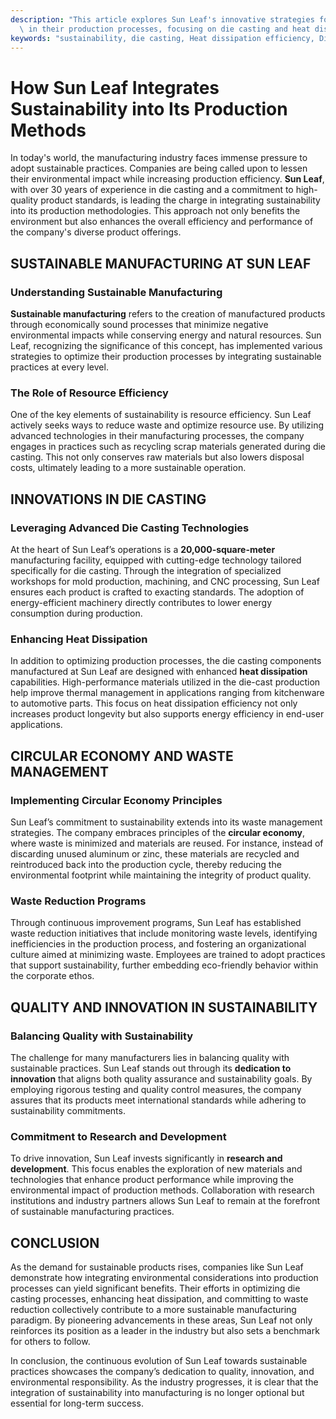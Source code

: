 ```yaml
---
description: "This article explores Sun Leaf's innovative strategies for integrating sustainability\
  \ in their production processes, focusing on die casting and heat dissipation technologies."
keywords: "sustainability, die casting, Heat dissipation efficiency, Die-casting process"
---
```

# How Sun Leaf Integrates Sustainability into Its Production Methods

In today's world, the manufacturing industry faces immense pressure to adopt sustainable practices. Companies are being called upon to lessen their environmental impact while increasing production efficiency. **Sun Leaf**, with over 30 years of experience in die casting and a commitment to high-quality product standards, is leading the charge in integrating sustainability into its production methodologies. This approach not only benefits the environment but also enhances the overall efficiency and performance of the company's diverse product offerings.

## SUSTAINABLE MANUFACTURING AT SUN LEAF

### Understanding Sustainable Manufacturing

**Sustainable manufacturing** refers to the creation of manufactured products through economically sound processes that minimize negative environmental impacts while conserving energy and natural resources. Sun Leaf, recognizing the significance of this concept, has implemented various strategies to optimize their production processes by integrating sustainable practices at every level.

### The Role of Resource Efficiency

One of the key elements of sustainability is resource efficiency. Sun Leaf actively seeks ways to reduce waste and optimize resource use. By utilizing advanced technologies in their manufacturing processes, the company engages in practices such as recycling scrap materials generated during die casting. This not only conserves raw materials but also lowers disposal costs, ultimately leading to a more sustainable operation.

## INNOVATIONS IN DIE CASTING

### Leveraging Advanced Die Casting Technologies

At the heart of Sun Leaf’s operations is a **20,000-square-meter** manufacturing facility, equipped with cutting-edge technology tailored specifically for die casting. Through the integration of specialized workshops for mold production, machining, and CNC processing, Sun Leaf ensures each product is crafted to exacting standards. The adoption of energy-efficient machinery directly contributes to lower energy consumption during production.

### Enhancing Heat Dissipation

In addition to optimizing production processes, the die casting components manufactured at Sun Leaf are designed with enhanced **heat dissipation** capabilities. High-performance materials utilized in the die-cast production help improve thermal management in applications ranging from kitchenware to automotive parts. This focus on heat dissipation efficiency not only increases product longevity but also supports energy efficiency in end-user applications.

## CIRCULAR ECONOMY AND WASTE MANAGEMENT

### Implementing Circular Economy Principles

Sun Leaf’s commitment to sustainability extends into its waste management strategies. The company embraces principles of the **circular economy**, where waste is minimized and materials are reused. For instance, instead of discarding unused aluminum or zinc, these materials are recycled and reintroduced back into the production cycle, thereby reducing the environmental footprint while maintaining the integrity of product quality.

### Waste Reduction Programs

Through continuous improvement programs, Sun Leaf has established waste reduction initiatives that include monitoring waste levels, identifying inefficiencies in the production process, and fostering an organizational culture aimed at minimizing waste. Employees are trained to adopt practices that support sustainability, further embedding eco-friendly behavior within the corporate ethos.

## QUALITY AND INNOVATION IN SUSTAINABILITY

### Balancing Quality with Sustainability

The challenge for many manufacturers lies in balancing quality with sustainable practices. Sun Leaf stands out through its **dedication to innovation** that aligns both quality assurance and sustainability goals. By employing rigorous testing and quality control measures, the company assures that its products meet international standards while adhering to sustainability commitments.

### Commitment to Research and Development

To drive innovation, Sun Leaf invests significantly in **research and development**. This focus enables the exploration of new materials and technologies that enhance product performance while improving the environmental impact of production methods. Collaboration with research institutions and industry partners allows Sun Leaf to remain at the forefront of sustainable manufacturing practices.

## CONCLUSION

As the demand for sustainable products rises, companies like Sun Leaf demonstrate how integrating environmental considerations into production processes can yield significant benefits. Their efforts in optimizing die casting processes, enhancing heat dissipation, and committing to waste reduction collectively contribute to a more sustainable manufacturing paradigm. By pioneering advancements in these areas, Sun Leaf not only reinforces its position as a leader in the industry but also sets a benchmark for others to follow.

In conclusion, the continuous evolution of Sun Leaf towards sustainable practices showcases the company’s dedication to quality, innovation, and environmental responsibility. As the industry progresses, it is clear that the integration of sustainability into manufacturing is no longer optional but essential for long-term success.
